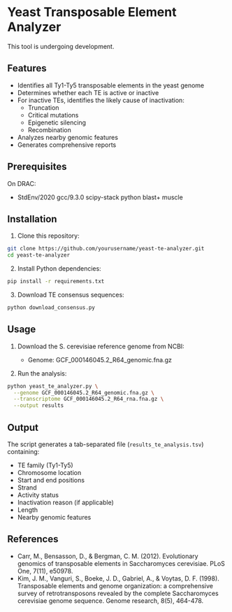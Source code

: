 # Yeast Transposable Element Analyzer

This tool is undergoing development.

## Features

- Identifies all Ty1-Ty5 transposable elements in the yeast genome
- Determines whether each TE is active or inactive
- For inactive TEs, identifies the likely cause of inactivation:
  - Truncation
  - Critical mutations
  - Epigenetic silencing
  - Recombination
- Analyzes nearby genomic features
- Generates comprehensive reports

## Prerequisites

On DRAC:
- StdEnv/2020 gcc/9.3.0 scipy-stack python blast+ muscle


## Installation

1. Clone this repository:
```bash
git clone https://github.com/yourusername/yeast-te-analyzer.git
cd yeast-te-analyzer
```

2. Install Python dependencies:
```bash
pip install -r requirements.txt
```

3. Download TE consensus sequences:
```bash
python download_consensus.py
```

## Usage

1. Download the S. cerevisiae reference genome from NCBI:
   - Genome: GCF_000146045.2_R64_genomic.fna.gz

2. Run the analysis:
```bash
python yeast_te_analyzer.py \
  --genome GCF_000146045.2_R64_genomic.fna.gz \
  --transcriptome GCF_000146045.2_R64_rna.fna.gz \
  --output results
```

## Output

The script generates a tab-separated file (`results_te_analysis.tsv`) containing:
- TE family (Ty1-Ty5)
- Chromosome location
- Start and end positions
- Strand
- Activity status
- Inactivation reason (if applicable)
- Length
- Nearby genomic features

## References

- Carr, M., Bensasson, D., & Bergman, C. M. (2012). Evolutionary genomics of transposable elements in Saccharomyces cerevisiae. PLoS One, 7(11), e50978.
- Kim, J. M., Vanguri, S., Boeke, J. D., Gabriel, A., & Voytas, D. F. (1998). Transposable elements and genome organization: a comprehensive survey of retrotransposons revealed by the complete Saccharomyces cerevisiae genome sequence. Genome research, 8(5), 464-478. 

